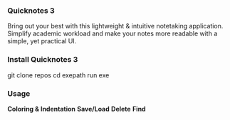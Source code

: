### Quicknotes 3
Bring out your best with this lightweight & intuitive notetaking application.
Simplify academic workload and make your notes more readable with a simple, yet practical UI.

### Install Quicknotes 3
git clone repos
cd exepath
run exe

### Usage
**Coloring & Indentation**
**Save/Load**
**Delete**
**Find**
